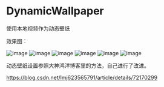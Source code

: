 # DynamicWallpaper
使用本地视频作为动态壁纸

效果图：


![image](https://github.com/theoneee/DynamicWallpaper/raw/master/resource/preview1.jpg)
![image](https://github.com/theoneee/DynamicWallpaper/raw/master/resource/preview2.jpg)
![image](https://github.com/theoneee/DynamicWallpaper/raw/master/resource/preview3.jpg)
![image](https://github.com/theoneee/DynamicWallpaper/raw/master/resource/preview4.jpg)
![image](https://github.com/theoneee/DynamicWallpaper/raw/master/resource/preview5.jpg)
![image](https://github.com/theoneee/DynamicWallpaper/raw/master/resource/preview6.jpg)

动态壁纸设置参照大神鸿洋博客里的方法，自己进行了改进。

https://blog.csdn.net/lmj623565791/article/details/72170299
